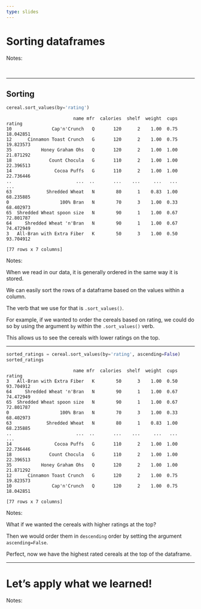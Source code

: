 ```yaml
---
type: slides
---
```


# Sorting dataframes

Notes:

<br>

---

## Sorting

``` python
cereal.sort_values(by='rating')
```

```out
                         name mfr  calories  shelf  weight  cups     rating
10               Cap'n'Crunch   Q       120      2    1.00  0.75  18.042851
12      Cinnamon Toast Crunch   G       120      2    1.00  0.75  19.823573
35           Honey Graham Ohs   Q       120      2    1.00  1.00  21.871292
18              Count Chocula   G       110      2    1.00  1.00  22.396513
14                Cocoa Puffs   G       110      2    1.00  1.00  22.736446
..                        ...  ..       ...    ...     ...   ...        ...
63             Shredded Wheat   N        80      1    0.83  1.00  68.235885
0                   100% Bran   N        70      3    1.00  0.33  68.402973
65  Shredded Wheat spoon size   N        90      1    1.00  0.67  72.801787
64     Shredded Wheat 'n'Bran   N        90      1    1.00  0.67  74.472949
3   All-Bran with Extra Fiber   K        50      3    1.00  0.50  93.704912

[77 rows x 7 columns]
```

Notes:

When we read in our data, it is generally ordered in the same way it is
stored.

We can easily sort the rows of a dataframe based on the values within a
column.

The verb that we use for that is `.sort_values()`.

For example, if we wanted to order the cereals based on rating, we could
do so by using the argument `by` within the `.sort_values()` verb.

This allows us to see the cereals with lower ratings on the top.

---

``` python
sorted_ratings = cereal.sort_values(by='rating', ascending=False)
sorted_ratings
```

```out
                         name mfr  calories  shelf  weight  cups     rating
3   All-Bran with Extra Fiber   K        50      3    1.00  0.50  93.704912
64     Shredded Wheat 'n'Bran   N        90      1    1.00  0.67  74.472949
65  Shredded Wheat spoon size   N        90      1    1.00  0.67  72.801787
0                   100% Bran   N        70      3    1.00  0.33  68.402973
63             Shredded Wheat   N        80      1    0.83  1.00  68.235885
..                        ...  ..       ...    ...     ...   ...        ...
14                Cocoa Puffs   G       110      2    1.00  1.00  22.736446
18              Count Chocula   G       110      2    1.00  1.00  22.396513
35           Honey Graham Ohs   Q       120      2    1.00  1.00  21.871292
12      Cinnamon Toast Crunch   G       120      2    1.00  0.75  19.823573
10               Cap'n'Crunch   Q       120      2    1.00  0.75  18.042851

[77 rows x 7 columns]
```

Notes:

What if we wanted the cereals with higher ratings at the top?

Then we would order them in `descending` order by setting the argument
`ascending=False`.

Perfect, now we have the highest rated cereals at the top of the
dataframe.

---

# Let’s apply what we learned\!

Notes:

<br>
